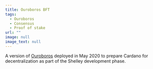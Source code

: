 ```yaml
---
title: Ouroboros BFT
tags:
  - Ouroboros
  - Consensus
  - Proof of stake
url: ""
image: null
image_text: null
---
```


A version of [Ouroboros](https://www.essentialcardano.io/glossary/ouroboros) deployed in May 2020 to prepare Cardano for decentralization as part of the Shelley development phase.
